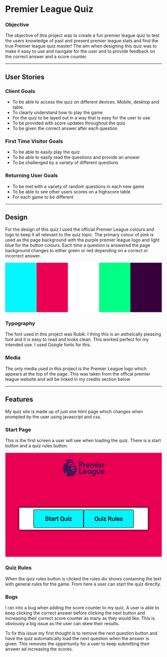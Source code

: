 # Premier League Quiz

### Objective 

The objective of this project was to create a fun premier league quiz to test the users knowledge of past and present premier league stats and find the true Premier league quiz master! The aim when designing this quiz was to make it easy to use and navigate for the user and to provide feedback on the correct answer and a score counter.

---

## User Stories

### Client Goals

- To be able to access the quiz on different devices. Mobile, desktop and table.
- To clearly understand how to play the game
- For the quiz to be layed out in a way that is easy for the user to use
- To be provided with score updates throughout the quiz
- To be given the correct answer after each question

### First Time Visitor Goals

- To be able to easily play the quiz 
- To be able to easily read the questions and provide an answer
- To be challenged by a variety of different questions

### Returning User Goals

- To be met with a variety of random questions in each new game
- To be able to see other users scores on a highscore table
- For each game to be different

---

## Design

For the design of this quiz I used the official Premier League colours and logo to keep it all relevant to the quiz topic. The primary colour of pink is used as the page background with the purple premier league logo and light blue for the button colours. Each time a question is answered the page background changes to either green or red depending on a correct or incorrect answer. 

![Premier League Colour Palette](./documentation/premier-league-colour-palette.webp)

### Typography

The font used in this project was Rubik. I thing this is an astheically pleasing font and it is easy to read and looks clean. This worked perfect for my intended use. I used Google fonts for this.

### Media

The only media used in this project is the Premier League logo which appears at the top of the page. This was taken from the offical premier league website and will be linked in my credits section below

---

## Features

My quiz site is made up of just one html page which changes when prompted by the user using javascript and css. 

### Start Page

This is the first screen a user will see when loading the quiz. There is a start button and a quiz rules button. 

![start screen of quiz](./documentation/start-screen.PNG)

### Quiz Rules 

When the quiz rules button is clicked the rules div shows containing the text with general rules for the game. From here a user can start the quiz directly.

### Bugs

I ran into a bug when adding the score counter to my quiz. A user is able to keep clicking the correct answer before clicking the next button and increasing their correct score counter as many as they would like. This is obviously a big issue as the user can skew their results. 

To fix this issue my first thought is to remove the next question button and have the quiz automatically load the next question when the answer is given. This removes the oppertunity for a user to keep submitting their answer ad increasing the scores.
